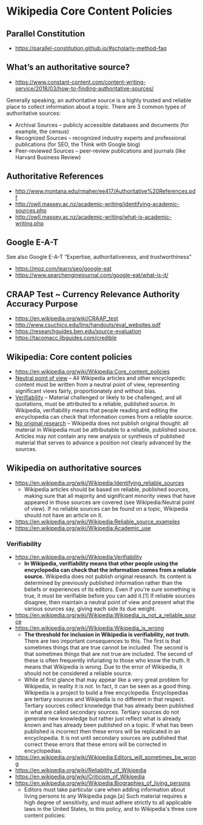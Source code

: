 # Wikipedia Core Content Policies

## Parallel Constitution

* https://parallel-constitution.github.io/#scholarly-method-faq


## What’s an authoritative source?

* https://www.constant-content.com/content-writing-service/2018/03/how-to-finding-authoritative-sources/

Generally speaking, an authoritative source is a highly trusted and reliable place to collect information about a topic. There are 3 common types of authoritative sources:

* Archival Sources – publicly accessible databases and documents (for example, the census)
* Recognized Sources – recognized industry experts and professional publications (for SEO, the Think with Google blog)
* Peer-reviewed Sources – peer-review publications and journals (like Harvard Business Review)

## Authoritative References

* http://www.montana.edu/rmaher/ee417/Authoritative%20References.pdf
* http://owll.massey.ac.nz/academic-writing/identifying-academic-sources.php
* http://owll.massey.ac.nz/academic-writing/what-is-academic-writing.php


## Google E-A-T

See also Google E-A-T “Expertise, authoritativeness, and trustworthiness"

* https://moz.com/learn/seo/google-eat
* https://www.searchenginejournal.com/google-eat/what-is-it/


## CRAAP Test ~ Currency Relevance Authority Accuracy Purpose

* https://en.wikipedia.org/wiki/CRAAP_test
* http://www.csuchico.edu/lins/handouts/eval_websites.pdf
* https://researchguides.ben.edu/source-evaluation
* https://tacomacc.libguides.com/credible


## Wikipedia: Core content policies

* https://en.wikipedia.org/wiki/Wikipedia:Core_content_policies
* [Neutral point of view]( https://en.wikipedia.org/wiki/Wikipedia:Neutral_point_of_view ) – All Wikipedia articles and other encyclopedic content must be written from a neutral point of view, representing significant views fairly, proportionately and without bias.
* [Verifiability]( https://en.wikipedia.org/wiki/Wikipedia:Neutral_point_of_view ) – Material challenged or likely to be challenged, and all quotations, must be attributed to a reliable, published source. In Wikipedia, verifiability means that people reading and editing the encyclopedia can check that information comes from a reliable source.
* [No original research]( https://en.wikipedia.org/wiki/Wikipedia:No_original_research ) – Wikipedia does not publish original thought: all material in Wikipedia must be attributable to a reliable, published source. Articles may not contain any new analysis or synthesis of published material that serves to advance a position not clearly advanced by the sources.


## Wikipedia on authoritative sources

* https://en.wikipedia.org/wiki/Wikipedia:Identifying_reliable_sources
	* Wikipedia articles should be based on reliable, published sources, making sure that all majority and significant minority views that have appeared in those sources are covered (see Wikipedia:Neutral point of view). If no reliable sources can be found on a topic, Wikipedia should not have an article on it.
* https://en.wikipedia.org/wiki/Wikipedia:Reliable_source_examples
* https://en.wikipedia.org/wiki/Wikipedia:Academic_use


### Verifiability

* https://en.wikipedia.org/wiki/Wikipedia:Verifiability
	* **In Wikipedia, verifiability means that other people using the encyclopedia can check that the information comes from a reliable source.** Wikipedia does not publish original research. Its content is determined by previously published information rather than the beliefs or experiences of its editors. Even if you're sure something is true, it must be verifiable before you can add it.[1] If reliable sources disagree, then maintain a neutral point of view and present what the various sources say, giving each side its due weight.
* https://en.wikipedia.org/wiki/Wikipedia:Wikipedia_is_not_a_reliable_source
* https://en.wikipedia.org/wiki/Wikipedia:Wikipedia_is_wrong
	* **The threshold for inclusion in Wikipedia is verifiability, not truth**. There are two important consequences to this. The first is that sometimes things that are true cannot be included. The second is that sometimes things that are not true are included. The second of these is often frequently infuriating to those who know the truth. It means that Wikipedia is wrong. Due to the error of Wikipedia, it should not be considered a reliable source.
	* While at first glance that may appear like a very great problem for Wikipedia, in reality it is not. In fact, it can be seen as a good thing. Wikipedia is a project to build a free encyclopedia. Encyclopedias are tertiary sources and Wikipedia is no different in that respect. Tertiary sources collect knowledge that has already been published in what are called secondary sources. Tertiary sources do not generate new knowledge but rather just reflect what is already known and has already been published on a topic. If what has been published is incorrect then these errors will be replicated in an encyclopedia. It is not until secondary sources are published that correct these errors that these errors will be corrected in encyclopedias.
* https://en.wikipedia.org/wiki/Wikipedia:Editors_will_sometimes_be_wrong
* https://en.wikipedia.org/wiki/Reliability_of_Wikipedia
* https://en.wikipedia.org/wiki/Criticism_of_Wikipedia
* https://en.wikipedia.org/wiki/Wikipedia:Biographies_of_living_persons
	* Editors must take particular care when adding information about living persons to any Wikipedia page.[a] Such material requires a high degree of sensitivity, and must adhere strictly to all applicable laws in the United States, to this policy, and to Wikipedia's three core content policies:
